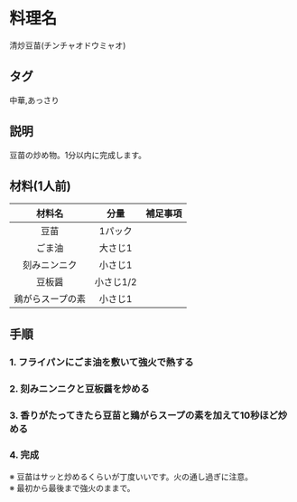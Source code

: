 # 料理名
清炒豆苗(チンチャオドウミャオ)

## タグ
中華,あっさり

## 説明
豆苗の炒め物。1分以内に完成します。

## 材料(1人前)
|材料名|分量|補足事項|
|:----:|:--:|:------:|
|豆苗|1パック||
|ごま油|大さじ1||
|刻みニンニク|小さじ1||
|豆板醤|小さじ1/2||
|鶏がらスープの素|小さじ1||


## 手順

### 1. フライパンにごま油を敷いて強火で熱する

### 2. 刻みニンニクと豆板醤を炒める

### 3. 香りがたってきたら豆苗と鶏がらスープの素を加えて10秒ほど炒める

### 4. 完成

※ 豆苗はサッと炒めるくらいが丁度いいです。火の通し過ぎに注意。  
※ 最初から最後まで強火のままで。
